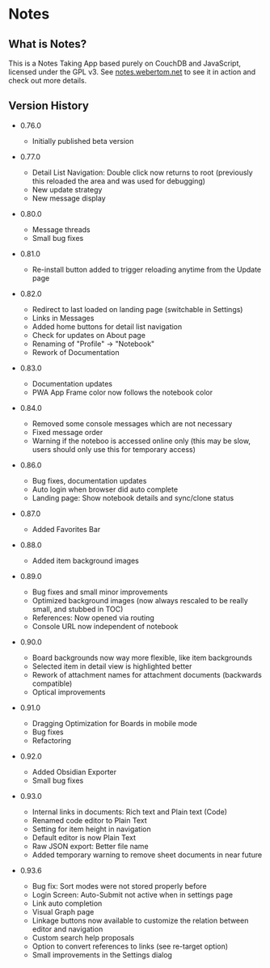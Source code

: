 # Notes

## What is Notes?
This is a Notes Taking App based purely on CouchDB and JavaScript, licensed under the GPL v3. See <a href="https://notes.webertom.net" target="_blank">notes.webertom.net</a> to see it in action and check out more details.

## Version History
- 0.76.0
    - Initially published beta version

- 0.77.0 
    - Detail List Navigation: Double click now returns to root (previously this reloaded the area and was used for debugging)
    - New update strategy
    - New message display

- 0.80.0
    - Message threads
    - Small bug fixes

- 0.81.0
    - Re-install button added to trigger reloading anytime from the Update page

- 0.82.0
    - Redirect to last loaded on landing page (switchable in Settings)
    - Links in Messages
    - Added home buttons for detail list navigation
    - Check for updates on About page
    - Renaming of "Profile" -> "Notebook"
    - Rework of Documentation

- 0.83.0
	- Documentation updates
	- PWA App Frame color now follows the notebook color

- 0.84.0
    - Removed some console messages which are not necessary
    - Fixed message order
    - Warning if the noteboo is accessed online only (this may be slow, users should only use this for temporary access)
 
- 0.86.0
    - Bug fixes, documentation updates
    - Auto login when browser did auto complete
    - Landing page: Show notebook details and sync/clone status
    
- 0.87.0
    - Added Favorites Bar

- 0.88.0
    - Added item background images

- 0.89.0
    - Bug fixes and small minor improvements
    - Optimized background images (now always rescaled to be really small, and stubbed in TOC)
    - References: Now opened via routing
    - Console URL now independent of notebook

- 0.90.0
    - Board backgrounds now way more flexible, like item backgrounds
    - Selected item in detail view is highlighted better
    - Rework of attachment names for attachment documents (backwards compatible)
    - Optical improvements

- 0.91.0
    - Dragging Optimization for Boards in mobile mode
    - Bug fixes
    - Refactoring

- 0.92.0
    - Added Obsidian Exporter
    - Small bug fixes

- 0.93.0 
    - Internal links in documents: Rich text and Plain text (Code)
    - Renamed code editor to Plain Text
    - Setting for item height in navigation
    - Default editor is now Plain Text
    - Raw JSON export: Better file name
    - Added temporary warning to remove sheet documents in near future

- 0.93.6
    - Bug fix: Sort modes were not stored properly before
    - Login Screen: Auto-Submit not active when in settings page
    - Link auto completion
    - Visual Graph page
    - Linkage buttons now available to customize the relation between editor and navigation
    - Custom search help proposals
    - Option to convert references to links (see re-target option)
    - Small improvements in the Settings dialog
    